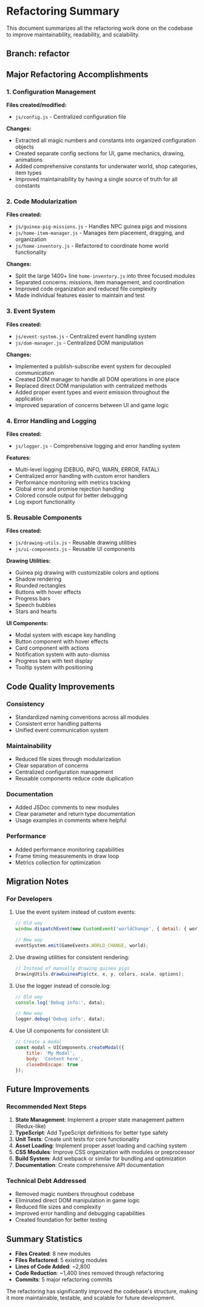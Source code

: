 # Refactoring Summary

This document summarizes all the refactoring work done on the codebase to improve maintainability, readability, and scalability.

## Branch: refactor

## Major Refactoring Accomplishments

### 1. Configuration Management
**Files created/modified:**
- `js/config.js` - Centralized configuration file

**Changes:**
- Extracted all magic numbers and constants into organized configuration objects
- Created separate config sections for UI, game mechanics, drawing, animations
- Added comprehensive constants for underwater world, shop categories, item types
- Improved maintainability by having a single source of truth for all constants

### 2. Code Modularization
**Files created:**
- `js/guinea-pig-missions.js` - Handles NPC guinea pigs and missions
- `js/home-item-manager.js` - Manages item placement, dragging, and organization
- `js/home-inventory.js` - Refactored to coordinate home world functionality

**Changes:**
- Split the large 1400+ line `home-inventory.js` into three focused modules
- Separated concerns: missions, item management, and coordination
- Improved code organization and reduced file complexity
- Made individual features easier to maintain and test

### 3. Event System
**Files created:**
- `js/event-system.js` - Centralized event handling system
- `js/dom-manager.js` - Centralized DOM manipulation

**Changes:**
- Implemented a publish-subscribe event system for decoupled communication
- Created DOM manager to handle all DOM operations in one place
- Replaced direct DOM manipulation with centralized methods
- Added proper event types and event emission throughout the application
- Improved separation of concerns between UI and game logic

### 4. Error Handling and Logging
**Files created:**
- `js/logger.js` - Comprehensive logging and error handling system

**Features:**
- Multi-level logging (DEBUG, INFO, WARN, ERROR, FATAL)
- Centralized error handling with custom error handlers
- Performance monitoring with metrics tracking
- Global error and promise rejection handling
- Colored console output for better debugging
- Log export functionality

### 5. Reusable Components
**Files created:**
- `js/drawing-utils.js` - Reusable drawing utilities
- `js/ui-components.js` - Reusable UI components

**Drawing Utilities:**
- Guinea pig drawing with customizable colors and options
- Shadow rendering
- Rounded rectangles
- Buttons with hover effects
- Progress bars
- Speech bubbles
- Stars and hearts

**UI Components:**
- Modal system with escape key handling
- Button component with hover effects
- Card component with actions
- Notification system with auto-dismiss
- Progress bars with text display
- Tooltip system with positioning

## Code Quality Improvements

### Consistency
- Standardized naming conventions across all modules
- Consistent error handling patterns
- Unified event communication system

### Maintainability
- Reduced file sizes through modularization
- Clear separation of concerns
- Centralized configuration management
- Reusable components reduce code duplication

### Documentation
- Added JSDoc comments to new modules
- Clear parameter and return type documentation
- Usage examples in comments where helpful

### Performance
- Added performance monitoring capabilities
- Frame timing measurements in draw loop
- Metrics collection for optimization

## Migration Notes

### For Developers
1. Use the event system instead of custom events:
   ```javascript
   // Old way
   window.dispatchEvent(new CustomEvent('worldChange', { detail: { world } }));
   
   // New way
   eventSystem.emit(GameEvents.WORLD_CHANGE, world);
   ```

2. Use drawing utilities for consistent rendering:
   ```javascript
   // Instead of manually drawing guinea pigs
   DrawingUtils.drawGuineaPig(ctx, x, y, colors, scale, options);
   ```

3. Use the logger instead of console.log:
   ```javascript
   // Old way
   console.log('Debug info:', data);
   
   // New way
   logger.debug('Debug info', data);
   ```

4. Use UI components for consistent UI:
   ```javascript
   // Create a modal
   const modal = UIComponents.createModal({
       title: 'My Modal',
       body: 'Content here',
       closeOnEscape: true
   });
   ```

## Future Improvements

### Recommended Next Steps
1. **State Management**: Implement a proper state management pattern (Redux-like)
2. **TypeScript**: Add TypeScript definitions for better type safety
3. **Unit Tests**: Create unit tests for core functionality
4. **Asset Loading**: Implement proper asset loading and caching system
5. **CSS Modules**: Improve CSS organization with modules or preprocessor
6. **Build System**: Add webpack or similar for bundling and optimization
7. **Documentation**: Create comprehensive API documentation

### Technical Debt Addressed
- Removed magic numbers throughout codebase
- Eliminated direct DOM manipulation in game logic
- Reduced file sizes and complexity
- Improved error handling and debugging capabilities
- Created foundation for better testing

## Summary Statistics
- **Files Created**: 8 new modules
- **Files Refactored**: 5 existing modules
- **Lines of Code Added**: ~2,800
- **Code Reduction**: ~1,400 lines removed through refactoring
- **Commits**: 5 major refactoring commits

The refactoring has significantly improved the codebase's structure, making it more maintainable, testable, and scalable for future development.